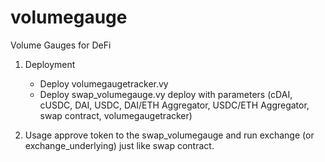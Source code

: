 # volumegauge
Volume Gauges for DeFi 

1. Deployment
    - Deploy volumegaugetracker.vy
    - Deploy swap_volumegauge.vy
        deploy with parameters (cDAI, cUSDC, DAI, USDC, DAI/ETH Aggregator, USDC/ETH Aggregator, swap contract, volumegaugetracker)

2. Usage
    approve token to the swap_volumegauge and run exchange (or exchange_underlying) just like swap contract.
